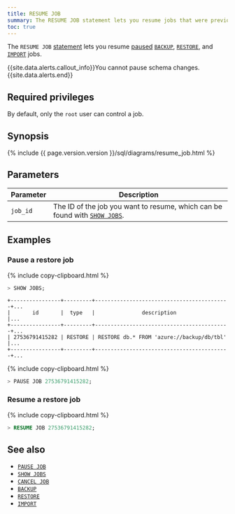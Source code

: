 ```yaml
---
title: RESUME JOB
summary: The RESUME JOB statement lets you resume jobs that were previously paused with PAUSE JOB.
toc: true
---
```


 The `RESUME JOB` [statement](sql-statements.html) lets you resume [paused](pause-job.html) [`BACKUP`](backup.html), [`RESTORE`](restore.html), and [`IMPORT`](import.html) jobs.

{{site.data.alerts.callout_info}}You cannot pause schema changes.{{site.data.alerts.end}}


## Required privileges

By default, only the `root` user can control a job.

## Synopsis

<div>
  {% include {{ page.version.version }}/sql/diagrams/resume_job.html %}
</div>

## Parameters

Parameter | Description
----------|------------
`job_id` | The ID of the job you want to resume, which can be found with [`SHOW JOBS`](show-jobs.html).

## Examples

### Pause a restore job

{% include copy-clipboard.html %}
~~~ sql
> SHOW JOBS;
~~~

~~~
+----------------+---------+-------------------------------------------+...
|       id       |  type   |               description                 |...
+----------------+---------+-------------------------------------------+...
| 27536791415282 | RESTORE | RESTORE db.* FROM 'azure://backup/db/tbl' |...
+----------------+---------+-------------------------------------------+...
~~~

{% include copy-clipboard.html %}
~~~ sql
> PAUSE JOB 27536791415282;
~~~

### Resume a restore job

{% include copy-clipboard.html %}
~~~ sql
> RESUME JOB 27536791415282;
~~~

## See also

- [`PAUSE JOB`](pause-job.html)
- [`SHOW JOBS`](show-jobs.html)
- [`CANCEL JOB`](cancel-job.html)
- [`BACKUP`](backup.html)
- [`RESTORE`](restore.html)
- [`IMPORT`](import.html)
